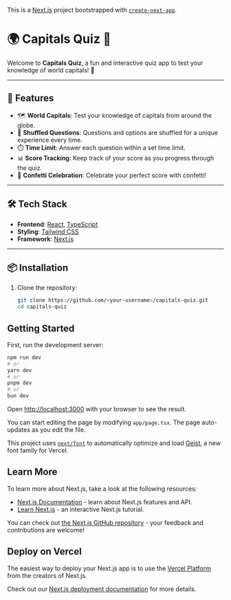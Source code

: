 This is a [Next.js](https://nextjs.org) project bootstrapped with [`create-next-app`](https://nextjs.org/docs/app/api-reference/cli/create-next-app).
# 🌍 Capitals Quiz 🧠

Welcome to **Capitals Quiz**, a fun and interactive quiz app to test your knowledge of world capitals! 🌟



---

## 🚀 Features
- 🗺️ **World Capitals**: Test your knowledge of capitals from around the globe.
- 🔄 **Shuffled Questions**: Questions and options are shuffled for a unique experience every time.
- ⏱️ **Time Limit**: Answer each question within a set time limit.
- 📊 **Score Tracking**: Keep track of your score as you progress through the quiz.
- 🎉 **Confetti Celebration**: Celebrate your perfect score with confetti!

---

## 🛠️ Tech Stack
- **Frontend**: [React](https://reactjs.org/), [TypeScript](https://www.typescriptlang.org/)
- **Styling**: [Tailwind CSS](https://tailwindcss.com/)
- **Framework**: [Next.js](https://nextjs.org/)

---

## 📦 Installation

1. Clone the repository:
   ```bash
   git clone https://github.com/<your-username>/capitals-quiz.git
   cd capitals-quiz
## Getting Started

First, run the development server:

```bash
npm run dev
# or
yarn dev
# or
pnpm dev
# or
bun dev
```

Open [http://localhost:3000](http://localhost:3000) with your browser to see the result.

You can start editing the page by modifying `app/page.tsx`. The page auto-updates as you edit the file.

This project uses [`next/font`](https://nextjs.org/docs/app/building-your-application/optimizing/fonts) to automatically optimize and load [Geist](https://vercel.com/font), a new font family for Vercel.

## Learn More

To learn more about Next.js, take a look at the following resources:

- [Next.js Documentation](https://nextjs.org/docs) - learn about Next.js features and API.
- [Learn Next.js](https://nextjs.org/learn) - an interactive Next.js tutorial.

You can check out [the Next.js GitHub repository](https://github.com/vercel/next.js) - your feedback and contributions are welcome!

## Deploy on Vercel

The easiest way to deploy your Next.js app is to use the [Vercel Platform](https://vercel.com/new?utm_medium=default-template&filter=next.js&utm_source=create-next-app&utm_campaign=create-next-app-readme) from the creators of Next.js.

Check out our [Next.js deployment documentation](https://nextjs.org/docs/app/building-your-application/deploying) for more details.
